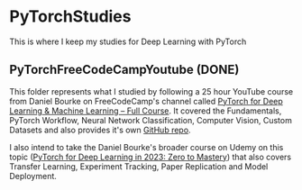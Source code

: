 # PyTorchStudies
This is where I keep my studies for Deep Learning with PyTorch

## PyTorchFreeCodeCampYoutube (DONE)

This folder represents what I studied by following a 25 hour YouTube course from Daniel Bourke on FreeCodeCamp's channel called [PyTorch for Deep Learning & Machine Learning – Full Course](https://youtu.be/V_xro1bcAuA). It covered the Fundamentals, PyTorch Workflow, Neural Network Classification, Computer Vision, Custom Datasets and also provides it's own [GitHub repo](https://github.com/mrdbourke/pytorch-deep-learning).

I also intend to take the Daniel Bourke's broader course on Udemy on this topic ([PyTorch for Deep Learning in 2023: Zero to Mastery](https://www.udemy.com/course/pytorch-for-deep-learning/)) that also covers Transfer Learning, Experiment Tracking, Paper Replication and Model Deployment.
